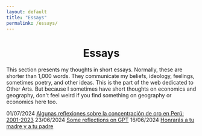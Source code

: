 ```yaml
---
layout: default
title: "Essays"
permalink: /essays/
---
```


<center> <h1>Essays</h1> </center>

This section presents my thoughts in short essays. Normally, these are shorter than 1,000 words. They communicate my beliefs, ideology, feelings, sometimes poetry, and other ideas. This is the part of the web dedicated to Other Arts. But because I sometimes have short thoughts on economics and geography, don't feel weird if you find something on geography or economics here too.

01/07/2024 [Algunas reflexiones sobre la concentración de oro en Perú: 2001-2023](essays/3oro.md)
23/06/2024 [Some reflections on GPT](essays/2ongpt.md)
16/06/2024 [Honrarás a tu madre y a tu padre](essays/1madreypadre.md)
